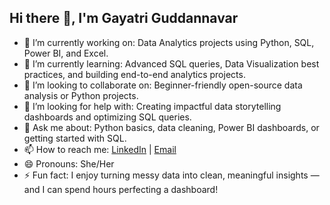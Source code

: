 ## Hi there 👋, I'm Gayatri Guddannavar

- 🔭 I’m currently working on: Data Analytics projects using Python, SQL, Power BI, and Excel.  
- 🌱 I’m currently learning: Advanced SQL queries, Data Visualization best practices, and building end-to-end analytics projects.  
- 👯 I’m looking to collaborate on: Beginner-friendly open-source data analysis or Python projects.  
- 🤔 I’m looking for help with: Creating impactful data storytelling dashboards and optimizing SQL queries.  
- 💬 Ask me about: Python basics, data cleaning, Power BI dashboards, or getting started with SQL.  
- 📫 How to reach me: [LinkedIn](https://www.linkedin.com/in/gayatri-guddannavar/) | [Email](gayatriguddannavar@gmail.com)  
- 😄 Pronouns: She/Her  
- ⚡ Fun fact: I enjoy turning messy data into clean, meaningful insights — and I can spend hours perfecting a dashboard!  
